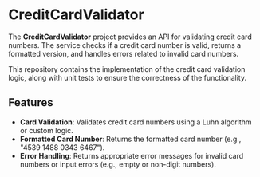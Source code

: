 # CreditCardValidator

The **CreditCardValidator** project provides an API for validating credit card numbers. The service checks if a credit card number is valid, returns a formatted version, and handles errors related to invalid card numbers.

This repository contains the implementation of the credit card validation logic, along with unit tests to ensure the correctness of the functionality.

## Features

- **Card Validation**: Validates credit card numbers using a Luhn algorithm or custom logic.
- **Formatted Card Number**: Returns the formatted card number (e.g., "4539 1488 0343 6467").
- **Error Handling**: Returns appropriate error messages for invalid card numbers or input errors (e.g., empty or non-digit numbers).